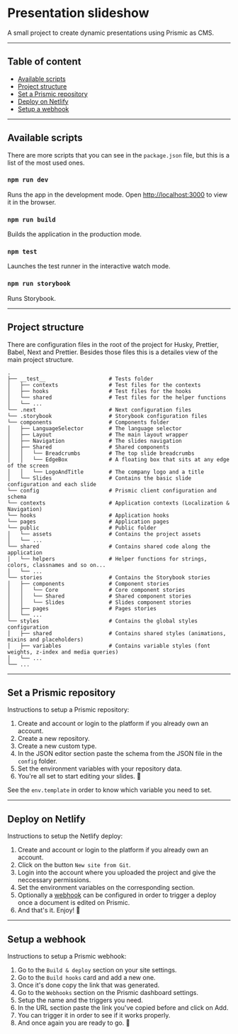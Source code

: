 # Presentation slideshow

A small project to create dynamic presentations using Prismic as CMS.

---

## Table of content

* [Available scripts](#available-scripts)
* [Project structure](#project-structure)
* [Set a Prismic repository](#set-a-prismic-repository)
* [Deploy on Netlify](#deploy-on-netlify)
* [Setup a webhook](#setup-a-webhook)

---

## Available scripts

There are more scripts that you can see in the `package.json` file, but this is a list of the most used ones.

### `npm run dev`

Runs the app in the development mode.
Open [http://localhost:3000](http://localhost:3000) to view it in the browser.

### `npm run build`

Builds the application in the production mode.

### `npm test`

Launches the test runner in the interactive watch mode.

### `npm run storybook`

Runs Storybook.

---

## Project structure

There are configuration files in the root of the project for Husky, Prettier, Babel, Next and Prettier.
Besides those files this is a detailes view of  the main project structure.

    .
    ├── __test__                    # Tests folder
    │   ├── contexts                # Test files for the contexts
    │   ├── hooks                   # Test files for the hooks
    │   └── shared                  # Test files for the helper functions
    │   └── ...
    └── .next                       # Next configuration files
    └── .storybook                  # Storybook configuration files
    └── components                  # Components folder
    │   ├── LanguageSelector        # The language selector 
    │   ├── Layout                  # The main layout wrapper
    │   ├── Navigation              # The slides navigation
    │   ├── Shared                  # Shared components
    │   │   └── Breadcrumbs         # The top slide breadcrumbs
    │   │   └── EdgeBox             # A floating box that sits at any edge of the screen
    │   │   └── LogoAndTitle        # The company logo and a title
    │   └── Slides                  # Contains the basic slide configuration and each slide
    └── config                      # Prismic client configuration and schema
    └── contexts                    # Application contexts (Localization & Navigation)
    └── hooks                       # Application hooks
    └── pages                       # Application pages
    └── public                      # Public folder
    │   └── assets                  # Contains the project assets
    │   └── ...
    └── shared                      # Contains shared code along the application
    │   └── helpers                 # Helper functions for strings, colors, classnames and so on...
    │   └── ...
    └── stories                     # Contains the Storybook stories
    │   ├── components              # Component stories
    │   │   └── Core                # Core component stories
    │   │   └── Shared              # Shared component stories
    │   │   └── Slides              # Slides component stories
    │   ├── pages                   # Pages stories
    │   └── ...
    └── styles                      # Contains the global styles configuration
    │   ├── shared                  # Contains shared styles (animations, mixins and placeholders)
    │   ├── variables               # Contains variable styles (font weights, z-index and media queries)
    │   └── ...
    └── ...

---

## Set a Prismic repository

Instructions to setup a Prismic repository:

1. Create and account or login to the platform if you already own an account.
2. Create a new repository.
3. Create a new custom type.
4. In the JSON editor section paste the schema from the JSON file in the `config` folder.
5. Set the environment variables with your repository data.
6. You're all set to start editing your slides. 🚀

See the `env.template` in order to know which variable you need to set.

---

## Deploy on Netlify

Instructions to setup the Netlify deploy:

1. Create and account or login to the platform if you already own an account.
2. Click on the button `New site from Git`.
3. Login into the account where you uploaded the project and give the neccessary permissions.
4. Set the environment variables on the corresponding section.
5. Optionally a [webhook](#setup-a-webhook) can be configured in order to trigger a deploy once a document is edited on Prismic.
6. And that's it. Enjoy! 🚀

---

## Setup a webhook

Instructions to setup a Prismic webhook:

1. Go to the `Build & deploy` section on your site settings.
2. Go to the `Build hooks` card and add a new one.
3. Once it's done copy the link that was generated.
4. Go to the `Webhooks` section on the Prismic dashboard settings.
5. Setup the name and the triggers you need. 
6. In the URL section paste the link you've copied before and click on Add.
7. You can trigger it in order to see if it works properly.
8. And once again you are ready to go. 🚀

